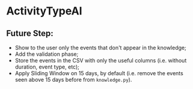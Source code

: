 # ActivityTypeAI

## Future Step:
- Show to the user only the events that don't appear in the knowledge;
- Add the validation phase;
- Store the events in the CSV with only the useful columns (i.e. without duration, event type, etc);
- Apply Sliding Window on 15 days, by default (i.e. remove the events seen above 15 days before from ```knowledge.py```).
